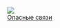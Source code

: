 ![](/books/prose_classic/Шодерло%20де%20Лакло/Опасные%20связи.jpg)  
[Опасные связи](/books/prose_classic/Шодерло%20де%20Лакло/Опасные%20связи)